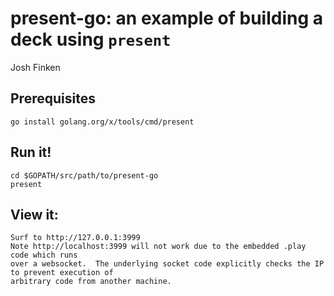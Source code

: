 # present-go: an example of building a deck using `present`

Josh Finken

## Prerequisites

    go install golang.org/x/tools/cmd/present

## Run it!

    cd $GOPATH/src/path/to/present-go
    present

## View it:
   
    Surf to http://127.0.0.1:3999
    Note http://localhost:3999 will not work due to the embedded .play code which runs 
    over a websocket.  The underlying socket code explicitly checks the IP to prevent execution of 
    arbitrary code from another machine.
